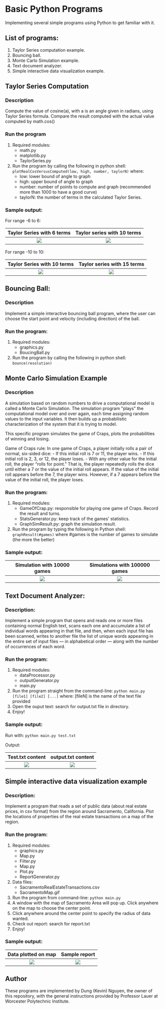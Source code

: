 # Basic Python Programs
Implementing several simple programs using Python to get familiar with it.

## List of programs:
1. Taylor Series computation example. 
2. Bouncing ball. 
3. Monte Carlo Simulation example.
4. Text document analyzer. 
5. Simple interactive data visualization example.

## Taylor Series Computation
### Description
Compute the value of cosine(a), with a is an angle given in radians, using Taylor Series formula. 
Compare the result computed with the actual value computed by math.cos()

### Run the program
1. Required modules:
    - math.py
    - matplotlib.py
    - TaylorSeries.py
2. Run the program by calling the following in python shell:
    `plotRealCosVersusComputed(low, high, number, taylorN)`
    where:
    - low: lower bound of angle to graph
    - high: upper bound of angle to graph
    - number: number of points to compute and graph (recommended more than 1000 to have a good curve)
    - taylorN: the number of terms in the calculated Taylor Series. 

### Sample output: 
For range -6 to 6:

| Taylor Series with 6 terms  |  Taylor series with 10 terms |
|:----------------:|:--------------:|
|![](../assets/Taylor6.png)  | ![](../assets/Taylor10.png) | 

For range -10 to 10:

| Taylor Series with 10 terms  |  Taylor series with 15 terms |
|:----------------:|:--------------:|
|![](../assets/Taylor10_10.png)  | ![](../assets/Taylor15_10.png)|

## Bouncing Ball:
### Description
Implement a simple interactive bouncing ball program, where the user can choose the start point and velocity (including direction) of the ball. 

### Run the program: 
1. Required modules: 
    - graphics.py
    - BoucingBall.py
2. Run the program by calling the following in python shell:
    `bounce(resolution)`

## Monte Carlo Simulation Example
### Description
A simulation based on random numbers to drive a computational model is called a Monte Carlo Simulation. The simulation program "plays" the computational model over and over again, each time assigning random values to the input variables. It then builds up a probabilistic characterization of the system that it is trying to model. 

This specific program simulates the game of Craps, plots the probabilities of winning and losing. 

Game of Craps rule:
In one game of Craps, a player initially rolls a pair of normal, six-sided dice: 
    - If this initial roll is 7 or 11, the player wins.
    - If this initial roll is 2, 3, or 12, the player loses.
    - With any other value for the initial roll, the player “rolls for point.” That is, the player repeatedly rolls the dice until either a 7 or the value of the initial roll appears. If the value of the initial roll appears before the 7, the player wins. However, if a 7 appears before the value of the initial roll, the player loses.

### Run the program:
1. Required modules: 
    - GameOfCrap.py: responsible for playing one game of Craps. Record the result and turns. 
    - StatsGenerator.py: keep track of the games' statistics.
    - GraphSimResult.py: graph the simulation result.
2. Run the program by typing the following in Python shell:
    `graphResult(#games)`
    where #games is the number of games to simulate (the more the better)

### Sample output: 
Simulation with 10000 games  |  Simulations with 100000 games
:----------------:|:--------------:
![](../assets/MCSimulation10000.png)  | ![](../assets/MCSimulation100000.png)

## Text Document Analyzer:
### Description: 
Implement a simple program that opens and reads one or more files containing normal English text, scans each one and accumulate a list of individual words appearing in that file, and then, when each input file has been scanned, writes to another file the list of unique words appearing in the entire set of input files — in
alphabetical order — along with the number of occurrences of each word.

### Run the program:
1. Required modules:
    - dataProcessor.py
    - outputGenerator.py
    - main.py
2. Run the program straight from the command-line:
    `python main.py [file1] [file2] [...]`
    where:
    [fileN] is the name of the text file provided 
3. Open the ouput text: search for output.txt file in directory.
4. Enjoy!

### Sample output: 
Run with:
    `python main.py test.txt`

Output:

| Test.txt content  | output.txt content |
|:----------------:|:--------------:|
| ![](../assets/TestFile.PNG)|![](../assets/DocAnalyzerOutput.PNG) |

## Simple interactive data visualization example
### Description:
Implement a program that reads a set of public data (about real estate prices, in csv format) from the region around Sacramento, California. Plot the locations of properties of the real estate transactions on a map of the region. 

### Run the program:
1. Required modules: 
    - graphics.py
    - Map.py
    - Filter.py
    - Map.py
    - Plot.py
    - ReportGenerator.py
2. Data files:
    - SacramentoRealEstateTransactions.csv
    - SacramentoMap.gif
3. Run the program from command-line:
   `python main.py`
4. A window with the map of Sacramento Area will pop up. Click anywhere on the map to choose the center point.
5. Click anywhere around the center point to specify the radius of data wanted. 
6. Check out report: search for report.txt
7. Enjoy!

### Sample output:
Data plotted on map  |  Sample report
:----------------:|:--------------:
![](../assets/DataPlot.PNG)  | ![](../assets/RealEstateReport.PNG)

## Author
These programs are implemented by Dung (Kevin) Nguyen, the owner of this repository, with the general instructions provided by Professor Lauer at Worcester Polytechnic Institute.


